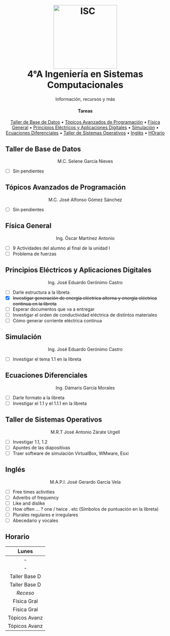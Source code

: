 <h1 align="center">
  <br>
  <img src="https://raw.githubusercontent.com/avexyk/TecnologicoLasChoapas/master/Front/itsch_isc.png" alt="ISC" width="200">
  <br>
  4°A Ingeniería en Sistemas Computacionales
  <br>
</h1>
  <p align="center">Información, recursos y más</p>

<h4 align="center">Tareas</h4>

<p align="center">
  <a href="#taller-de-base-de-datos">Taller de Base de Datos</a> •
  <a href="#tópicos-avanzados-de-programación">Tópicos Avanzados de Programación</a> •
  <a href="#física-general">Física General</a> •
  <a href="#principios-eléctricos-y-aplicaciones-digitales">Principios Eléctricos y Aplicaciones Digitales</a> •
  <a href="#simulación">Simulación</a> •
  <a href="#ecuaciones-diferenciales">Ecuaciones Diferenciales</a> •
  <a href="#taller-de-sistemas-operativos">Taller de Sistemas Operativos</a> •
  <a href="#inglés">Inglés</a> •
  <a href="#horario">HOrario</a>
</p>

## Taller de Base de Datos
<p align="center">M.C. Selene García Nieves</p>

- [ ] Sin pendientes

## Tópicos Avanzados de Programación
<p align="center">M.C. José Alfonso Gómez Sánchez</p>

- [ ] Sin pendientes

## Física General
<p align="center">Ing. Óscar Martínez Antonio</p>

- [ ] 9 Actividades del alumno al final de la unidad I
- [ ] Problema de fuerzas

## Principios Eléctricos y Aplicaciones Digitales
<p align="center">Ing. José Eduardo Gerónimo Castro</p>

- [ ] Darle estructura a la libreta
- [x] ~~Investigar generación de energía eléctrica alterna y energía eléctrica continua en la libreta~~
- [ ] Esperar documentos que va a entregar
- [ ] Investigar el orden de conductividad eléctrica de distintos materiales
- [ ] Cómo generar corriente eléctrica continua

## Simulación
<p align="center">Ing. José Eduardo Gerónimo Castro</p>

- [ ] Investigar el tema 1.1 en la libreta

## Ecuaciones Diferenciales
<p align="center">Ing. Dámaris García Morales</p>

- [ ] Darle formato a la libreta
- [ ] Investigar el 1.1 y el 1.1.1 en la libreta

## Taller de Sistemas Operativos
<p align="center">M.R.T José Antonio Zárate Urgell</p>

- [ ] Investigar 1.1, 1.2
- [ ] Apuntes de las diapositivas
- [ ] Traer software de simulación VirtualBox, WMware, Esxi

## Inglés
<p align="center">M.A.P.I. José Gerardo García Vela</p>

- [ ] Free times activities
- [ ] Adverbs of frequency
- [ ] Like and dislike
- [ ] How often ... ? one / twice . etc (Símbolos de puntuación en la libreta)
- [ ] Plurales regulares e irregulares
- [ ] Abecedario y vocales

## Horario

| Lunes         |
|     :---:     |
| -             |
| -             |
| Taller Base D |
| Taller Base D |
| *Receso*      |
| Física Gral   |
| Física Gral   |
| Tópicos Avanz |
| Tópicos Avanz |
